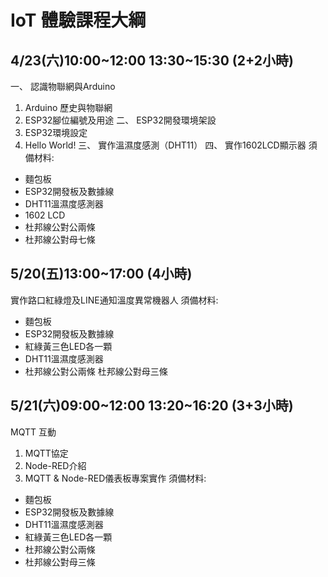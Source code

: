 # IoT 體驗課程大綱
## 4/23(六)10:00~12:00  13:30~15:30	(2+2小時)
一、	認識物聯網與Arduino
1.	Arduino 歷史與物聯網
2.	ESP32腳位編號及用途
二、	ESP32開發環境架設
1.	ESP32環境設定
2.	Hello World!
三、	實作溫濕度感測（DHT11）
四、	實作1602LCD顯示器
須備材料:
-	麵包板
-	ESP32開發板及數據線
-	DHT11溫濕度感測器
-	1602 LCD
-	杜邦線公對公兩條
-	杜邦線公對母七條

## 5/20(五)13:00~17:00	(4小時)
實作路口紅綠燈及LINE通知溫度異常機器人
須備材料:
-	麵包板
-	ESP32開發板及數據線
-	紅綠黃三色LED各一顆
-	DHT11溫濕度感測器
-	杜邦線公對公兩條
	杜邦線公對母三條

## 5/21(六)09:00~12:00  13:20~16:20	(3+3小時)
MQTT 互動
1.	MQTT協定
2.	Node-RED介紹
3.	MQTT & Node-RED儀表板專案實作
須備材料:
-	麵包板
-	ESP32開發板及數據線
-	DHT11溫濕度感測器
-	紅綠黃三色LED各一顆
-	杜邦線公對公兩條
-	杜邦線公對母三條



